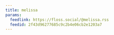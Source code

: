 ```yaml
---
title: melissa
params:
  feedlink: https://floss.social/@melissa.rss
  feedid: 2f43d96277685c9c2b4e06cb2e1203a7
---
```

